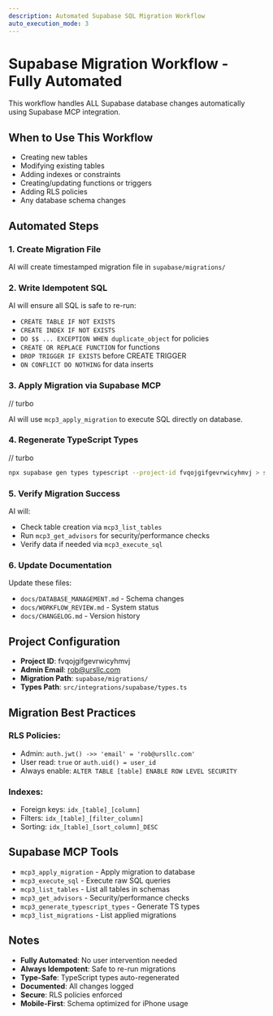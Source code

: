 ```yaml
---
description: Automated Supabase SQL Migration Workflow
auto_execution_mode: 3
---
```


# Supabase Migration Workflow - Fully Automated

This workflow handles ALL Supabase database changes automatically using Supabase MCP integration.

## When to Use This Workflow

- Creating new tables
- Modifying existing tables
- Adding indexes or constraints
- Creating/updating functions or triggers
- Adding RLS policies
- Any database schema changes

## Automated Steps

### 1. Create Migration File

AI will create timestamped migration file in `supabase/migrations/`

### 2. Write Idempotent SQL

AI will ensure all SQL is safe to re-run:
- `CREATE TABLE IF NOT EXISTS`
- `CREATE INDEX IF NOT EXISTS`
- `DO $$ ... EXCEPTION WHEN duplicate_object` for policies
- `CREATE OR REPLACE FUNCTION` for functions
- `DROP TRIGGER IF EXISTS` before CREATE TRIGGER
- `ON CONFLICT DO NOTHING` for data inserts

### 3. Apply Migration via Supabase MCP
// turbo

AI will use `mcp3_apply_migration` to execute SQL directly on database.

### 4. Regenerate TypeScript Types
// turbo

```bash
npx supabase gen types typescript --project-id fvqojgifgevrwicyhmvj > src/integrations/supabase/types.ts
```

### 5. Verify Migration Success

AI will:
- Check table creation via `mcp3_list_tables`
- Run `mcp3_get_advisors` for security/performance checks
- Verify data if needed via `mcp3_execute_sql`

### 6. Update Documentation

Update these files:
- `docs/DATABASE_MANAGEMENT.md` - Schema changes
- `docs/WORKFLOW_REVIEW.md` - System status
- `docs/CHANGELOG.md` - Version history

## Project Configuration

- **Project ID**: fvqojgifgevrwicyhmvj
- **Admin Email**: rob@ursllc.com
- **Migration Path**: `supabase/migrations/`
- **Types Path**: `src/integrations/supabase/types.ts`

## Migration Best Practices

### RLS Policies:
- Admin: `auth.jwt() ->> 'email' = 'rob@ursllc.com'`
- User read: `true` or `auth.uid() = user_id`
- Always enable: `ALTER TABLE [table] ENABLE ROW LEVEL SECURITY`

### Indexes:
- Foreign keys: `idx_[table]_[column]`
- Filters: `idx_[table]_[filter_column]`
- Sorting: `idx_[table]_[sort_column]_DESC`

## Supabase MCP Tools

- `mcp3_apply_migration` - Apply migration to database
- `mcp3_execute_sql` - Execute raw SQL queries
- `mcp3_list_tables` - List all tables in schemas
- `mcp3_get_advisors` - Security/performance checks
- `mcp3_generate_typescript_types` - Generate TS types
- `mcp3_list_migrations` - List applied migrations

## Notes

- **Fully Automated**: No user intervention needed
- **Always Idempotent**: Safe to re-run migrations
- **Type-Safe**: TypeScript types auto-regenerated
- **Documented**: All changes logged
- **Secure**: RLS policies enforced
- **Mobile-First**: Schema optimized for iPhone usage
